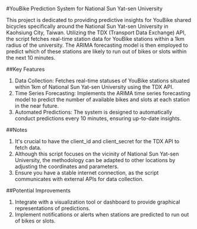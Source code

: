 #YouBike Prediction System for National Sun Yat-sen University

This project is dedicated to providing predictive insights for YouBike shared bicycles specifically around the National Sun Yat-sen University in Kaohsiung City, Taiwan. Utilizing the TDX (Transport Data Exchange) API, the script fetches real-time station data for YouBike stations within a 1km radius of the university. The ARIMA forecasting model is then employed to predict which of these stations are likely to run out of bikes or slots within the next 10 minutes.


##Key Features
1. Data Collection: Fetches real-time statuses of YouBike stations situated within 1km of National Sun Yat-sen University using the TDX API.
2. Time Series Forecasting: Implements the ARIMA time series forecasting model to predict the number of available bikes and slots at each station in the near future.
3. Automated Predictions: The system is designed to automatically conduct predictions every 10 minutes, ensuring up-to-date insights.

##Notes
1. It's crucial to have the client_id and client_secret for the TDX API to fetch data.
2. Although this script focuses on the vicinity of National Sun Yat-sen University, the methodology can be adapted to other locations by adjusting the coordinates and parameters.
3. Ensure you have a stable internet connection, as the script communicates with external APIs for data collection.

##Potential Improvements
1. Integrate with a visualization tool or dashboard to provide graphical representations of predictions.
2. Implement notifications or alerts when stations are predicted to run out of bikes or slots.
